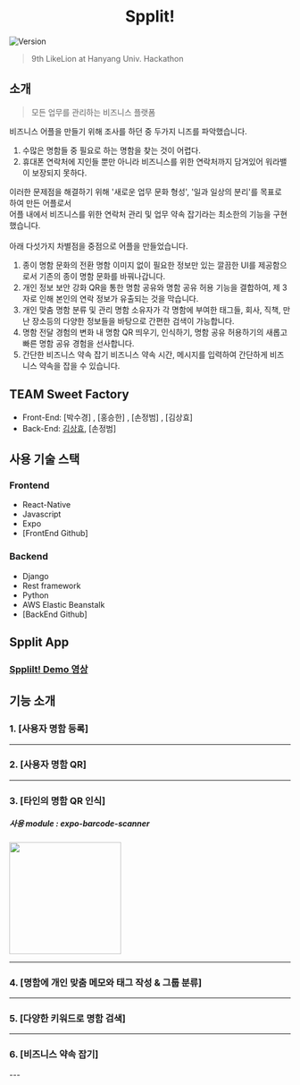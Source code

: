 <h1 align="center"> Spplit! </h1>
<p>
  <img alt="Version" src="https://img.shields.io/badge/version-0.1.0-blue.svg?cacheSeconds=2592000" />
</p>

> 9th LikeLion at Hanyang Univ. Hackathon

## 소개
> 모든 업무를 관리하는 비즈니스 플랫폼

비즈니스 어플을 만들기 위해 조사를 하던 중 두가지 니즈를 파악했습니다.
1. 수많은 명함들 중 필요로 하는 명함을 찾는 것이 어렵다.
2. 휴대폰 연락처에 지인들 뿐만 아니라 비즈니스를 위한 연락처까지 담겨있어 워라밸이 보장되지 못하다.

이러한 문제점을 해결하기 위해 '새로운 업무 문화 형성', '일과 일상의 분리'를 목표로 하여 만든 어플로서 <br>
어플 내에서 비즈니스를 위한 연락처 관리 및 업무 약속 잡기라는 최소한의 기능을 구현했습니다.<br><br>
아래 다섯가지 차별점을 중점으로 어플을 만들었습니다.
1. 종이 명함 문화의 전환
명함 이미지 없이 필요한 정보만 있는 깔끔한 UI를 제공함으로서 기존의 종이 명함 문화를 바꿔나갑니다.
2. 개인 정보 보안 강화
QR을 통한 명함 공유와 명함 공유 허용 기능을 결합하여, 제 3자로 인해 본인의 연락 정보가 유출되는 것을 막습니다.
3. 개인 맞춤 명함 분류 및 관리
명함 소유자가 각 명함에 부여한 태그들, 회사, 직책, 만난 장소등의 다양한 정보들을 바탕으로 간편한 검색이 가능합니다.
4. 명함 전달 경험의 변화
내 명함 QR 띄우기, 인식하기, 명함 공유 허용하기의 새롭고 빠른 명함 공유 경험을 선사합니다.
5. 간단한 비즈니스 약속 잡기
비즈니스 약속 시간, 메시지를 입력하여 간단하게 비즈니스 약속을 잡을 수 있습니다.



## TEAM Sweet Factory
- Front-End: [박수경] , [홍승한] , [손정범] , [김상효]
- Back-End: [김상효](https://github.com/SH0123), [손정범]


## 사용 기술 스택
### Frontend
- React-Native
- Javascript
- Expo
- [FrontEnd Github]

### Backend
- Django
- Rest framework
- Python
- AWS Elastic Beanstalk
- [BackEnd Github]



## Spplit App

### [Spplilt! Demo 영상]()


## 기능 소개

### 1. [사용자 명함 등록]




---
### 2. [사용자 명함 QR]



---
### 3. [타인의 명함 QR 인식]

##### 사용 module : expo-barcode-scanner

<img src= "https://user-images.githubusercontent.com/26588989/97098917-c4241700-16c5-11eb-88fb-d41522b3d78e.jpg" width=200 >

---

### 4. [명함에 개인 맞춤 메모와 태그 작성 & 그룹 분류]

<div>

</div>

---

### 5. [다양한 키워드로 명함 검색]

<div>
</div>

---

### 6. [비즈니스 약속 잡기]

<div>
</div>
---






